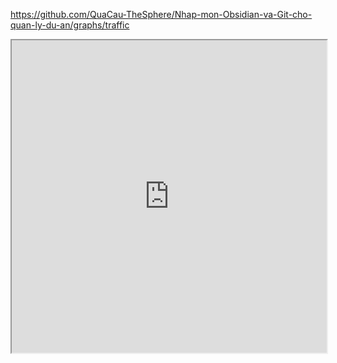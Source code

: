 https://github.com/QuaCau-TheSphere/Nhap-mon-Obsidian-va-Git-cho-quan-ly-du-an/graphs/traffic
<iframe src="https://github.com/QuaCau-TheSphere/Nhap-mon-Obsidian-va-Git-cho-quan-ly-du-an/graphs/traffic" width=100% height=500> </iframe>